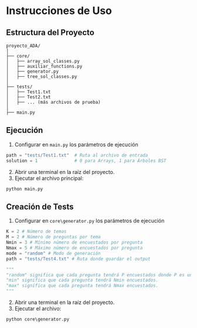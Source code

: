 # Instrucciones de Uso

## Estructura del Proyecto

```
proyecto_ADA/
│
├── core/
│   ├── array_sol_classes.py
│   ├── auxiliar_functions.py
│   ├── generator.py
│   ├── tree_sol_classes.py
│
├── tests/
│   ├── Test1.txt
│   ├── Test2.txt
│   ├── ... (más archivos de prueba)   
│
├── main.py
```

## Ejecución

1. Configurar en `main.py` los parámetros de ejecución

```python
path = "tests/Test1.txt"  # Ruta al archivo de entrada
solution = 1              # 0 para Arrays, 1 para Árboles BST
```

2. Abrir una terminal en la raíz del proyecto.
3. Ejecutar el archivo principal:

```
python main.py
```

## Creación de Tests

1. Configurar en `core\generator.py` los parámetros de ejecución

```python
K = 2 # Número de temas
M = 2 # Número de preguntas por tema
Nmin = 3 # Mínimo número de encuestados por pregunta
Nmax = 5 # Máximo número de encuestados por pregunta
mode = "random" # Modo de generación
path = "tests/Test4.txt" # Ruta donde guardar el output

"""
"random" significa que cada pregunta tendrá P encuestados donde P es un número natural entre Nmin y Nmax.
"min" significa que cada pregunta tendrá Nmin encuestados.
"max" significa que cada pregunta tendrá Nmax encuestados.
"""
```

2. Abrir una terminal en la raíz del proyecto.
3. Ejecutar el archivo:

```
python core\generator.py
```




